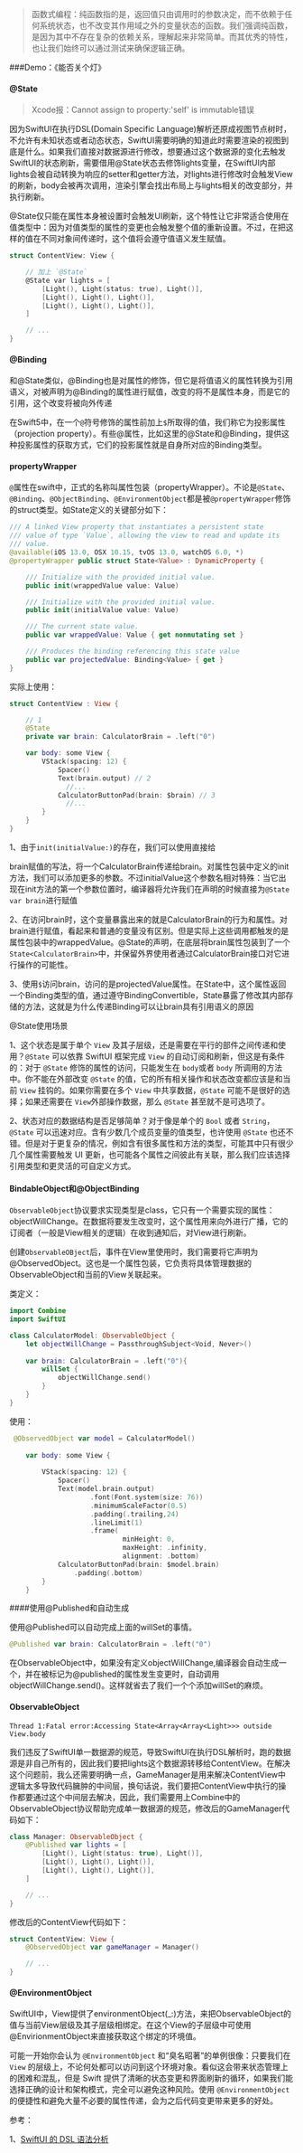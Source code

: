 > 函数式编程：纯函数指的是，返回值只由调用时的参数决定，而不依赖于任何系统状态，也不改变其作用域之外的变量状态的函数。我们强调纯函数，是因为其中不存在复杂的依赖关系，理解起来非常简单。而其优秀的特性，也让我们始终可以通过测试来确保逻辑正确。



###Demo：《能否关个灯》

#### @State

> Xcode报：Cannot assign to property:'self' is immutable错误

因为SwiftUI在执行DSL(Domain Specific Language)解析还原成视图节点树时，不允许有未知状态或者动态状态，SwiftUI需要明确的知道此时需要渲染的视图到底是什么。如果我们直接对数据源进行修改，想要通过这个数据源的变化去触发SwiftUI的状态刷新，需要借用@State状态去修饰lights变量，在SwiftUI内部lights会被自动转换为响应的setter和getter方法，对lights进行修改时会触发View的刷新，body会被再次调用，渲染引擎会找出布局上与lights相关的改变部分，并执行刷新。

@State仅只能在属性本身被设置时会触发UI刷新，这个特性让它非常适合使用在值类型中：因为对值类型的属性的变更也会触发整个值的重新设置。不过，在把这样的值在不同对象间传递时，这个值将会遵守值语义发生赋值。

```objective-c
struct ContentView: View {

    // 加上 `@State`
    @State var lights = [
        [Light(), Light(status: true), Light()],
        [Light(), Light(), Light()],
        [Light(), Light(), Light()],
    ]

    // ...
}
```



#### @Binding

和@State类似，@Binding也是对属性的修饰，但它是将值语义的属性转换为引用语义，对被声明为@Binding的属性进行赋值，改变的将不是属性本身，而是它的引用，这个改变将被向外传递



在Swift5中，在一个`@`符号修饰的属性前加上`$`所取得的值，我们称它为投影属性（projection property）。有些@属性，比如这里的@State和@Binding，提供这种投影属性的获取方式，它们的投影属性就是自身所对应的Binding类型。





#### propertyWrapper

`@`属性在swift中，正式的名称叫属性包装（propertyWrapper）。不论是`@State`、`@Binding`、`@ObjectBinding`、`@EnvironmentObject`都是被`@propertyWrapper`修饰的struct类型。如State定义的关键部分如下：

```swift
/// A linked View property that instantiates a persistent state
/// value of type `Value`, allowing the view to read and update its
/// value.
@available(iOS 13.0, OSX 10.15, tvOS 13.0, watchOS 6.0, *)
@propertyWrapper public struct State<Value> : DynamicProperty {

    /// Initialize with the provided initial value.
    public init(wrappedValue value: Value)

    /// Initialize with the provided initial value.
    public init(initialValue value: Value)

    /// The current state value.
    public var wrappedValue: Value { get nonmutating set }

    /// Produces the binding referencing this state value
    public var projectedValue: Binding<Value> { get }
}
```

实际上使用：

```swift
struct ContentView : View {

    // 1
    @State 
    private var brain: CalculatorBrain = .left("0")

    var body: some View {
        VStack(spacing: 12) {
            Spacer()
            Text(brain.output) // 2
              //...
            CalculatorButtonPad(brain: $brain) // 3
              //...
        }
    }
}
```

1、由于`init(initialValue:)`的存在，我们可以使用直接给

brain赋值的写法，将一个CalculatorBrain传递给brain。对属性包装中定义的init方法，我们可以添加更多的参数。不过initialValue这个参数名相对特殊：当它出现在init方法的第一个参数位置时，编译器将允许我们在声明的时候直接为`@State var brain`进行赋值

2、在访问brain时，这个变量暴露出来的就是CalculatorBrain的行为和属性。对brain进行赋值，看起来和普通的变量没有区别。但是实际上这些调用都触发的是属性包装中的wrappedValue。@State的声明，在底层将brain属性包装到了一个`State<CalculatorBrain>`中，并保留外界使用者通过CalculatorBrain接口对它进行操作的可能性。

3、使用`$`访问brain，访问的是projectedValue属性。在State中，这个属性返回一个Binding类型的值，通过遵守BindingConvertible，State暴露了修改其内部存储的方法，这就是为什么传递Binding可以让brain具有引用语义的原因



@State使用场景

1、这个状态是属于单个 `View` 及其子层级，还是需要在平行的部件之间传递和使用？`@State` 可以依靠 SwiftUI 框架完成 `View` 的自动订阅和刷新，但这是有条件的：对于 `@State` 修饰的属性的访问，只能发生在 `body`或者 `body` 所调用的方法中。你不能在外部改变 `@State` 的值，它的所有相关操作和状态改变都应该是和当前 `View` 挂钩的。如果你需要在多个 `View` 中共享数据，`@State` 可能不是很好的选择；如果还需要在 `View`外部操作数据，那么 `@State` 甚至就不是可选项了。

2、状态对应的数据结构是否足够简单？对于像是单个的 `Bool` 或者 `String`，`@State` 可以迅速对应。含有少数几个成员变量的值类型，也许使用 `@State` 也还不错。但是对于更复杂的情况，例如含有很多属性和方法的类型，可能其中只有很少几个属性需要触发 UI 更新，也可能各个属性之间彼此有关联，那么我们应该选择引用类型和更灵活的可自定义方式。



#### BindableObject和@ObjectBinding

`ObservableObject`协议要求实现类型是class，它只有一个需要实现的属性：objectWillChange。在数据将要发生改变时，这个属性用来向外进行广播，它的订阅者（一般是View相关的逻辑）在收到通知后，对View进行刷新。

创建`ObservableOBject`后，事件在View里使用时，我们需要将它声明为@ObservedObject。这也是一个属性包装，它负责将具体管理数据的ObservableObject和当前的View关联起来。



类定义：

```swift
import Combine
import SwiftUI

class CalculatorModel: ObservableObject {
    let objectWillChange = PassthroughSubject<Void, Never>()
    
    var brain: CalculatorBrain = .left("0"){
        willSet {
            objectWillChange.send()
        }
    }
}
```

使用：

```swift
 @ObservedObject var model = CalculatorModel()
    
    var body: some View {
        
        VStack(spacing: 12) {
            Spacer()
            Text(model.brain.output)
                    .font(Font.system(size: 76))
                    .minimumScaleFactor(0.5)
                    .padding(.trailing,24)
                    .lineLimit(1)
                    .frame(
                            minHeight: 0,
                            maxHeight: .infinity,
                            alignment: .bottom)
            CalculatorButtonPad(brain: $model.brain)
                .padding(.bottom)
        }
    }
```



####使用@Published和自动生成

使用@Published可以自动完成上面的willSet的事情。

```swift
@Published var brain: CalculatorBrain = .left("0")
```

在ObservableObject中，如果没有定义objectWillChange,编译器会自动生成一个，并在被标记为@published的属性发生变更时，自动调用objectWillChange.send()。这样就省去了我们一个个添加willSet的麻烦。





#### ObservableObject

`Thread 1:Fatal error:Accessing State<Array<Array<Light>>> outside View.body`

我们违反了SwiftUI单一数据源的规范，导致SwiftUI在执行DSL解析时，跑的数据源是非自己所有的，因此我们要把lights这个数据源转移给ContentView。在解决这个问题前，我么还需要明确一点，GameManager是用来解决ContentView中逻辑太多导致代码臃肿的中间层，换句话说，我们要把ContentView中执行的操作都要通过这个中间层去解决，因此，我们需要用上Combine中的ObservableObject协议帮助完成单一数据源的规范，修改后的GameManager代码如下：

```swift
class Manager: ObservableObject {
    @Published var lights = [
        [Light(), Light(status: true), Light()],
        [Light(), Light(), Light()],
        [Light(), Light(), Light()],
    ]

    // ...
}
```

修改后的ContentView代码如下：

```swift
struct ContentView: View {    
    @ObservedObject var gameManager = Manager()

    // ...
}
```





#### @EnvironmentObject

SwiftUI中，View提供了environmentObject(_:)方法，来把ObservableObject的值与当前View层级及其子层级相绑定。在这个View的子层级中可使用@EnvirionmentObject来直接获取这个绑定的环境值。



可能一开始你会认为 `@EnvironmentObject` 和“臭名昭著”的单例很像：只要我们在 `View` 的层级上，不论何处都可以访问到这个环境对象。看似这会带来状态管理上的困难和混乱，但是 Swift 提供了清晰的状态变更和界面刷新的循环，如果我们能选择正确的设计和架构模式，完全可以避免这种风险。使用 `@EnvironmentObject` 的便捷性和避免大量不必要的属性传递，会为之后代码变更带来更多的好处。

参考：

1、[SwiftUI 的 DSL 语法分析](https://blog.csdn.net/olsQ93038o99S/article/details/92801988)

